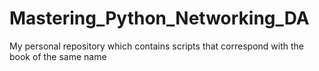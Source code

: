 # Mastering_Python_Networking_DA
My personal repository which contains scripts that correspond with the book of the same name
